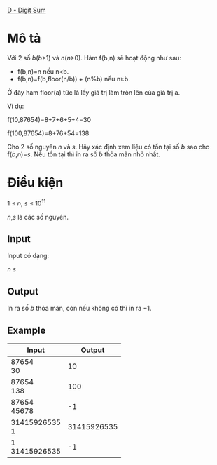 [D - Digit Sum](https://atcoder.jp/contests/arc060/tasks/arc060_b)

# Mô tả
Với 2 số $b$($b$>1) và $n$($n$>0). Hàm f(b,n) sẽ hoạt động như sau:

* f(b,n)=n nếu n<b.
* f(b,n)=f(b,floor(n/b)) + (n%b) nếu n≥b.

Ở đây hàm floor(a) tức là lấy giá trị làm tròn lên của giá trị a. 

Ví dụ:

f(10,87654)=8+7+6+5+4=30

f(100,87654)=8+76+54=138

Cho 2 số nguyên $n$ và $s$. Hãy xác định xem liệu có tồn tại số $b$ sao cho f($b$,$n$)=$s$. Nếu tồn tại thì in ra số $b$ thỏa mãn nhỏ nhất.

# Điều kiện
$1$ $≤$ $n$, $s$ $≤$ $10^{11}$

$n$,$s$ là các số nguyên.

## Input
Input có dạng:

$n$ $s$

## Output
In ra số $b$ thỏa mãn, còn nếu không có thì in ra $-1$.

## Example
|Input|Output|
|-----|------|
|87654</br>30|10|
|87654</br>138|100|
|87654</br>45678|-1|
|31415926535</br>1|31415926535|
|1</br>31415926535|-1|
